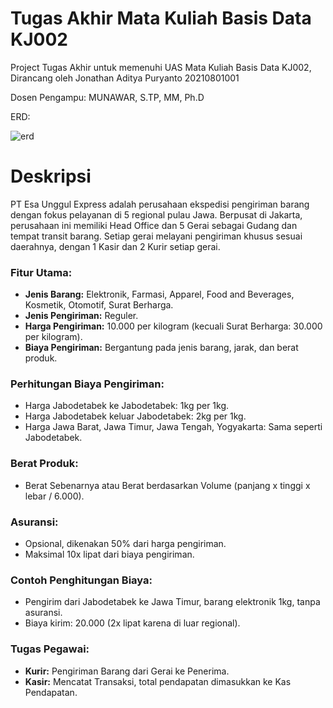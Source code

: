 # Tugas Akhir Mata Kuliah Basis Data KJ002

Project Tugas Akhir untuk memenuhi UAS Mata Kuliah Basis Data KJ002, Dirancang oleh Jonathan Aditya Puryanto 20210801001

Dosen Pengampu: MUNAWAR, S.TP, MM, Ph.D

ERD:

![erd](https://i.ibb.co/qryQzTX/ERD-CONCEPTUAL.png)

# Deskripsi
PT Esa Unggul Express adalah perusahaan ekspedisi pengiriman barang dengan fokus pelayanan di 5 regional pulau Jawa. Berpusat di Jakarta, perusahaan ini memiliki Head Office dan 5 Gerai sebagai Gudang dan tempat transit barang. Setiap gerai melayani pengiriman khusus sesuai daerahnya, dengan 1 Kasir dan 2 Kurir setiap gerai.

### Fitur Utama:
- **Jenis Barang:** Elektronik, Farmasi, Apparel, Food and Beverages, Kosmetik, Otomotif, Surat Berharga.
- **Jenis Pengiriman:** Reguler.
- **Harga Pengiriman:** 10.000 per kilogram (kecuali Surat Berharga: 30.000 per kilogram).
- **Biaya Pengiriman:** Bergantung pada jenis barang, jarak, dan berat produk.
  
### Perhitungan Biaya Pengiriman:
- Harga Jabodetabek ke Jabodetabek: 1kg per 1kg.
- Harga Jabodetabek keluar Jabodetabek: 2kg per 1kg.
- Harga Jawa Barat, Jawa Timur, Jawa Tengah, Yogyakarta: Sama seperti Jabodetabek.

### Berat Produk:
- Berat Sebenarnya atau Berat berdasarkan Volume (panjang x tinggi x lebar / 6.000).

### Asuransi:
- Opsional, dikenakan 50% dari harga pengiriman.
- Maksimal 10x lipat dari biaya pengiriman.

### Contoh Penghitungan Biaya:
- Pengirim dari Jabodetabek ke Jawa Timur, barang elektronik 1kg, tanpa asuransi.
- Biaya kirim: 20.000 (2x lipat karena di luar regional).

### Tugas Pegawai:
- **Kurir:** Pengiriman Barang dari Gerai ke Penerima.
- **Kasir:** Mencatat Transaksi, total pendapatan dimasukkan ke Kas Pendapatan.

